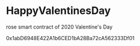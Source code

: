# HappyValentinesDay
rose smart contract of 2020 Valentine's Day

0x1abD6948E422A1b6CED1bA28Ba72cA562333Df01
